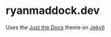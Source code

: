 # ryanmaddock.dev

Uses the [Just the Docs] theme on [Jekyll]

[Jekyll]: https://jekyllrb.com
[Just the Docs]: https://just-the-docs.github.io/just-the-docs/
